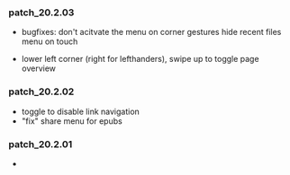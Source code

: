 ### patch_20.2.03
- bugfixes: 
    don't acitvate the menu on corner gestures
    hide recent files menu on touch

- lower left corner (right for lefthanders), swipe up to toggle page overview

### patch_20.2.02
- toggle to disable link navigation 
- "fix" share menu for epubs

### patch_20.2.01
- 
